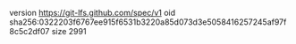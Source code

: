 version https://git-lfs.github.com/spec/v1
oid sha256:0322203f6767ee915f6531b3220a85d073d3e5058416257245af97f8c5c2df07
size 2991
